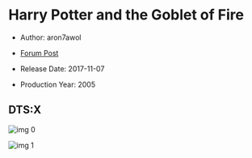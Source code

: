 # Harry Potter and the Goblet of Fire

* Author: aron7awol

* [Forum Post](https://www.avsforum.com/threads/bass-eq-for-filtered-movies.2995212/post-56875998)

* Release Date: 2017-11-07
* Production Year: 2005

## DTS:X

![img 0](https://i.imgur.com/7C3pori.jpg)

![img 1](https://i.imgur.com/zlsgslt.png)


